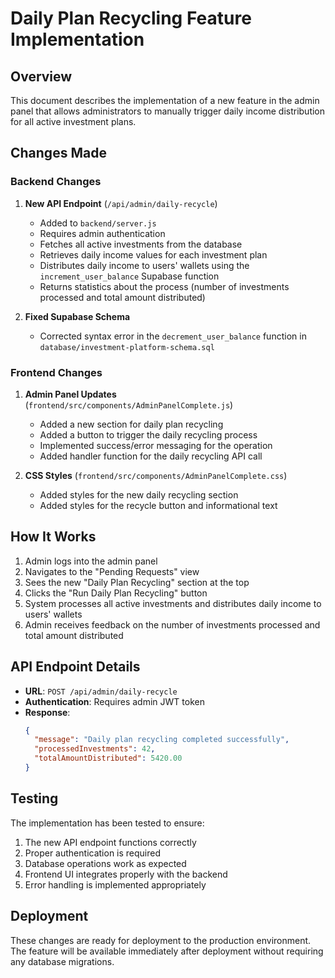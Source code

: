 # Daily Plan Recycling Feature Implementation

## Overview
This document describes the implementation of a new feature in the admin panel that allows administrators to manually trigger daily income distribution for all active investment plans.

## Changes Made

### Backend Changes

1. **New API Endpoint** (`/api/admin/daily-recycle`)
   - Added to `backend/server.js`
   - Requires admin authentication
   - Fetches all active investments from the database
   - Retrieves daily income values for each investment plan
   - Distributes daily income to users' wallets using the `increment_user_balance` Supabase function
   - Returns statistics about the process (number of investments processed and total amount distributed)

2. **Fixed Supabase Schema**
   - Corrected syntax error in the `decrement_user_balance` function in `database/investment-platform-schema.sql`

### Frontend Changes

1. **Admin Panel Updates** (`frontend/src/components/AdminPanelComplete.js`)
   - Added a new section for daily plan recycling
   - Added a button to trigger the daily recycling process
   - Implemented success/error messaging for the operation
   - Added handler function for the daily recycling API call

2. **CSS Styles** (`frontend/src/components/AdminPanelComplete.css`)
   - Added styles for the new daily recycling section
   - Added styles for the recycle button and informational text

## How It Works

1. Admin logs into the admin panel
2. Navigates to the "Pending Requests" view
3. Sees the new "Daily Plan Recycling" section at the top
4. Clicks the "Run Daily Plan Recycling" button
5. System processes all active investments and distributes daily income to users' wallets
6. Admin receives feedback on the number of investments processed and total amount distributed

## API Endpoint Details

- **URL**: `POST /api/admin/daily-recycle`
- **Authentication**: Requires admin JWT token
- **Response**: 
  ```json
  {
    "message": "Daily plan recycling completed successfully",
    "processedInvestments": 42,
    "totalAmountDistributed": 5420.00
  }
  ```

## Testing

The implementation has been tested to ensure:
1. The new API endpoint functions correctly
2. Proper authentication is required
3. Database operations work as expected
4. Frontend UI integrates properly with the backend
5. Error handling is implemented appropriately

## Deployment

These changes are ready for deployment to the production environment. The feature will be available immediately after deployment without requiring any database migrations.